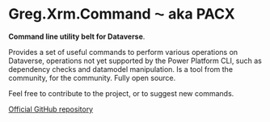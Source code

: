 ﻿# Greg.Xrm.Command ⁓ aka PACX

**Command line utility belt for Dataverse**. 

Provides a set of useful commands to perform various operations on Dataverse, operations not yet supported by the Power Platform CLI, such as dependency checks and datamodel manipulation.
Is a tool from the community, for the community. Fully open source. 

Feel free to contribute to the project, or to suggest new commands. 

[Official GitHub repository](https://github.com/neronotte/Greg.Xrm.Command)
